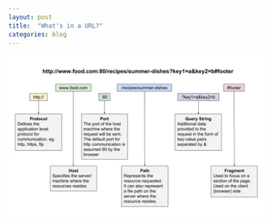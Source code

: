 ```yaml
---
layout: post
title:  "What's in a URL?"
categories: blog
---
```


![What's in a URL](/assets/whats-in-a-url.jpg)
